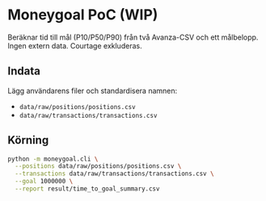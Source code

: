 # Moneygoal PoC (WIP)

Beräknar tid till mål (P10/P50/P90) från två Avanza-CSV och ett målbelopp. Ingen extern data. Courtage exkluderas.

## Indata
Lägg användarens filer och standardisera namnen:
- `data/raw/positions/positions.csv`
- `data/raw/transactions/transactions.csv`

## Körning
```bash
python -m moneygoal.cli \
  --positions data/raw/positions/positions.csv \
  --transactions data/raw/transactions/transactions.csv \
  --goal 1000000 \
  --report result/time_to_goal_summary.csv
